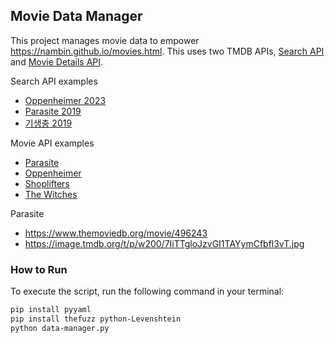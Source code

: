 ## Movie Data Manager

This project manages movie data to empower https://nambin.github.io/movies.html. This uses two TMDB APIs, [Search API](https://developer.themoviedb.org/reference/search-movie) and [Movie Details API](https://developer.themoviedb.org/reference/movie-details).

Search API examples
- [Oppenheimer 2023](https://api.themoviedb.org/3/search/movie?query=Oppenheimer&primary_release_year=2023&api_key=f6d7fb04f4d4d6b07d2d750811e73a4c)
- [Parasite 2019](https://api.themoviedb.org/3/search/movie?query=Parasite&primary_release_year=2019&api_key=f6d7fb04f4d4d6b07d2d750811e73a4c)
- [기생충 2019](https://api.themoviedb.org/3/search/movie?query=기생충&primary_release_year=2019&api_key=f6d7fb04f4d4d6b07d2d750811e73a4c)


Movie API examples
- [Parasite](https://api.themoviedb.org/3/movie/496243?api_key=f6d7fb04f4d4d6b07d2d750811e73a4c&append_to_response=credits)
- [Oppenheimer](https://api.themoviedb.org/3/movie/872585?api_key=f6d7fb04f4d4d6b07d2d750811e73a4c&append_to_response=credits)
- [Shoplifters](https://api.themoviedb.org/3/movie/505192?api_key=f6d7fb04f4d4d6b07d2d750811e73a4c&append_to_response=credits)
- [The Witches](https://api.themoviedb.org/3/movie/531219?api_key=f6d7fb04f4d4d6b07d2d750811e73a4c&append_to_response=credits)

Parasite
- https://www.themoviedb.org/movie/496243
- https://image.tmdb.org/t/p/w200/7IiTTgloJzvGI1TAYymCfbfl3vT.jpg

### How to Run

To execute the script, run the following command in your terminal:

```bash
pip install pyyaml
pip install thefuzz python-Levenshtein
python data-manager.py
